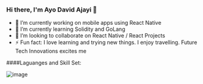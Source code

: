 ### Hi there, I'm Ayo David Ajayi 👋

- 🔭 I’m currently working on mobile apps using React Native
- 🌱 I’m currently learning Solidity and GoLang
- 👯 I’m looking to collaborate on React Native / React Projects
- ⚡ Fun fact: I love learning and trying new things. I enjoy travelling.  Future Tech Innovations excites me

####Laguanges and Skill Set:

![image](https://user-images.githubusercontent.com/7090849/158782606-b0237ebf-e32d-4206-ab7d-09176d4a2134.png)



